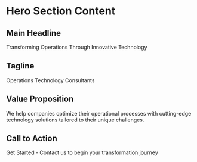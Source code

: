 
# Hero Section Content

## Main Headline
Transforming Operations Through Innovative Technology

## Tagline
Operations Technology Consultants

## Value Proposition
We help companies optimize their operational processes with cutting-edge technology solutions tailored to their unique challenges.

## Call to Action
Get Started - Contact us to begin your transformation journey
